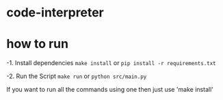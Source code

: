 # code-interpreter


# how to run 

-1. Install dependencies
    `make install` or `pip install -r requirements.txt`

-2. Run the Script
    `make run` or `python src/main.py`


If you want to run all the commands using one then just use 'make install'